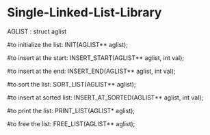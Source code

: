 # Single-Linked-List-Library

AGLIST : struct aglist


#to initialize the list:
	INIT(AGLIST** aglist);

#to insert at the start:
	INSERT_START(AGLIST** aglist, int val);

#to insert at the end:
	INSERT_END(AGLIST** aglist, int val);

#to sort the list:
	SORT_LIST(AGLIST** aglist);

#to insert at sorted list:
	INSERT_AT_SORTED(AGLIST** aglist, int val);

#to print the list:
	PRINT_LIST(AGLIST* aglist);

#to free the list:
	FREE_LIST(AGLIST** aglist);
